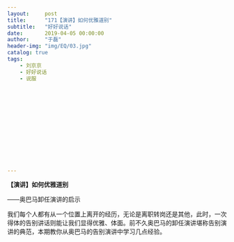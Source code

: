 ```yaml
---
layout:     post
title:      "171【演讲】如何优雅道别"
subtitle:   "好好说话"
date:       2019-04-05 00:00:00
author:     "于磊"
header-img: "img/EQ/03.jpg"
catalog: true
tags:
    - 刘京京
    - 好好说话
    - 说服














---
```


**【演讲】如何优雅道别**

——奥巴马卸任演讲的启示

 

我们每个人都有从一个位置上离开的经历，无论是离职转岗还是其他，此时，一次得体的告别讲话则能让我们显得优雅、体面。前不久奥巴马的卸任演讲堪称告别演讲的典范，本期教你从奥巴马的告别演讲中学习几点经验。